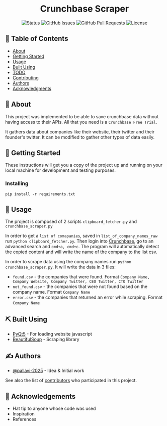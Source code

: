 <h1 align="center">Crunchbase Scraper</h1>

<div align="center">

[![Status](https://img.shields.io/badge/status-active-success.svg)]()
[![GitHub Issues](https://img.shields.io/github/issues/pallavi-2025/crunchbase-scraper.svg)](https://github.com/pallavi-2025/crunchbase-scraper/issues)
[![GitHub Pull Requests](https://img.shields.io/github/issues-pr/pallavi-2025/crunchbase-scraper.svg)](https://github.com/pallavi-2025/crunchbase-scraper/pulls)
[![License](https://img.shields.io/badge/license-MIT-blue.svg)](/LICENSE)

</div>


## 📝 Table of Contents

- [About](#about)
- [Getting Started](#getting_started)
- [Usage](#usage)
- [Built Using](#built_using)
- [TODO](../TODO.md)
- [Contributing](../CONTRIBUTING.md)
- [Authors](#authors)
- [Acknowledgments](#acknowledgement)

## 🧐 About <a name = "about"></a>

This project was implemented to be able to save crunchbase data without having access to their APIs. All that you need is a `Crunchbase Free Trial`.

It gathers data about companies like their website, their twitter and their founder's twitter. It can be modified to gather other types of data easily.

## 🏁 Getting Started <a name = "getting_started"></a>

These instructions will get you a copy of the project up and running on your local machine for development and testing purposes.



### Installing



```
pip install -r requirements.txt
```


## 🎈 Usage <a name="usage"></a>

The project is composed of 2 scripts `clipboard_fetcher.py` and `crunchbase_scraper.py`

In order to get a `list of comapanies`, saved in `list_of_company_names_raw` run `python clipboard_fetcher.py`. Then login into [Crunchbase](https://crunchbase.com), go to an advanced search and `cmd+a, cmd+c`. The program will automatically detect the copied content and will write the name of the company to the list csv.

In order to scrape data using the company names run `python crunchbase_scraper.py`. It will write the data in 3 files:

* `found.csv` - the companies that were found. Format `Company Name, Company Website, Company Twitter, CEO Twitter, CTO Twitter`
* `not_found.csv` - the companies that were not found based on the company name. Format `Company Name`
* `error.csv` - the companies that returned an error while scraping. Format `Company Name`

## ⛏️ Built Using <a name = "built_using"></a>

- [PyQt5](https://pypi.org/project/PyQt5/) - For loading website javascript
- [BeautifulSoup](https://www.crummy.com/software/BeautifulSoup/bs4/doc/) - Scraping library

## ✍️ Authors <a name = "authors"></a>

- [@pallavi-2025](https://github.com/pallavi-2025) - Idea & Initial work

See also the list of [contributors](https://github.com/pallavi-2025/crunchbase-scraper/contributors) who participated in this project.

## 🎉 Acknowledgements <a name = "acknowledgement"></a>

- Hat tip to anyone whose code was used
- Inspiration
- References
